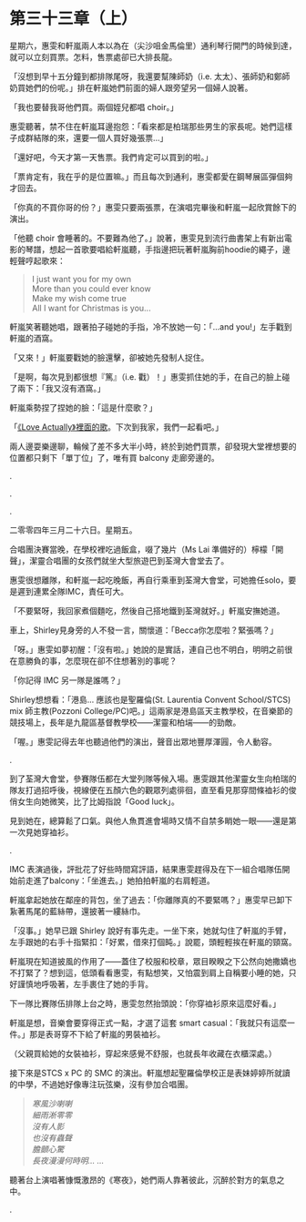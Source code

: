 # 第三十三章（上）

星期六，惠雯和軒嵐兩人本以為在（尖沙咀金馬倫里）通利琴行開門的時候到達，就可以立刻買票。怎料，售票處卻已大排長龍。

「沒想到早十五分鐘到都排隊尾呀，我還要幫陳師奶（i.e. 太太）、張師奶和鄭師奶買她們的份呢。」排在軒嵐她們前面的婦人跟旁望另一個婦人說著。

「我也要替我哥他們買。兩個姪兒都唱 choir。」

惠雯聽著，禁不住在軒嵐耳邊抱怨：「看來都是柏瑞那些男生的家長呢。她們這樣子成群結隊的來，還要一個人買好幾張票...」

「還好吧，今天才第一天售票。我們肯定可以買到的啦。」

「票肯定有，我在乎的是位置嘛。」而且每次到通利，惠雯都愛在鋼琴展區彈個夠才回去。

「你真的不買你哥的份？」惠雯只要兩張票，在演唱完畢後和軒嵐一起欣賞餘下的演出。

「他聽 choir 會睡著的。不要難為他了。」說著，惠雯見到流行曲書架上有新出電影的琴譜，想起一首歌要唱給軒嵐聽，手指邊把玩著軒嵐胸前hoodie的繩子，邊輕聲哼起歌來：

> I just want you for my own  
> More than you could ever know  
> Make my wish come true  
> All I want for Christmas is you...

軒嵐笑著聽她唱，跟著拍子碰她的手指，冷不放她一句：「...and you!」左手戵到軒嵐的酒窩。

「又來！」軒嵐要戵她的臉還擊，卻被她先發制人捉住。

「是啊，每次見到都很想『篤』（i.e. 戵）！」惠雯抓住她的手，在自己的臉上碰了兩下：「我又沒有酒窩。」

軒嵐乘勢捏了捏她的臉：「這是什麼歌？」

「[《Love Actually》裡面的歌](https://www.youtube.com/watch?v=_ghkHlthIqM)。下次到我家，我們一起看吧。」

兩人邊耍樂邊聊，輪候了差不多大半小時，終於到她們買票，卻發現大堂裡想要的位置都只剩下「單丁位」了，唯有買 balcony 走廊旁邊的。

.

.

.

二零零四年三月二十六日。星期五。

合唱團決賽當晚，在學校裡吃過飯盒，啜了幾片（Ms Lai 準備好的）檸檬「開聲」，潔靈合唱團的女孩們就坐大型旅遊巴到荃灣大會堂去了。

惠雯很想離隊，和軒嵐一起吃晚飯，再自行乘車到荃灣大會堂，可她擔任solo，要是遲到連累全隊IMC，責任可大。

「不要緊呀，我回家煮個麵吃，然後自己搭地鐵到荃灣就好。」軒嵐安撫她道。

車上，Shirley見身旁的人不發一言，關懷道：「Becca你怎麼啦？緊張嗎？」

「呀。」惠雯如夢初醒：「沒有啦。」她說的是實話，連自己也不明白，明明之前很在意勝負的事，怎麼現在卻不住想著別的事呢？

「你記得 IMC 另一隊是誰嗎？」

Shirley想想看：「港島... 應該也是聖羅倫\(St. Laurentia Convent School/STCS\) mix 師主教\(Pozzoni College/PC\)吧。」這兩家是港島區天主教學校，在音樂節的競技場上，長年是九龍區基督教學校——潔靈和柏㙐——的勁敵。

「喔。」惠雯記得去年也聽過他們的演出，聲音出眾地豐厚渾㘣，令人動容。

.

到了荃灣大會堂，參賽隊伍都在大堂列隊等候入場。惠雯跟其他潔靈女生向柏瑞的隊友打過招呼後，視線便在五顏六色的觀眾列處徘徊，直至看見那穿間條裇衫的俊俏女生向她微笑，比了比姆指說「Good luck」。

見到她在，總算鬆了口氣。與他人魚貫進會場時又情不自禁多睄她一眼——還是第一次見她穿裇衫。

.

IMC 表演過後，評批花了好些時間寫評語，結果惠雯趕得及在下一組合唱隊伍開始前走進了balcony：「坐進去。」她拍拍軒嵐的右肩輕道。

軒嵐拿起她放在鄰座的背包，坐了過去：「你離隊真的不要緊嗎？」惠雯早已卸下紥著馬尾的藍絲帶，還披著一縷絲巾。

「沒事。」她早已跟 Shirley 說好有事先走。一坐下來，她就勾住了軒嵐的手臂，左手跟她的右手十指緊扣：「好累，借來打個盹。」說罷，頭輕輕挨在軒嵐的頸窩。

軒嵐現在知道披風的作用了——蓋住了校服和校章，眾目睽睽之下公然向她撒嬌也不打緊了？想到這，低頭看看惠雯，有點想笑，又怕震到肩上自稱要小睡的她，只好謹慎地呼吸著，左手裹住了她的手背。

下一隊比賽隊伍排隊上台之時，惠雯忽然抬頭說：「你穿裇衫原來這麼好看。」

軒嵐是想，音樂會要穿得正式一點，才選了這套 smart casual：「我就只有這麼一件。」那是表哥穿不下給了軒嵐的男裝裇衫。

（父親買給她的女裝裇衫，穿起來感覺不舒服，也就長年收藏在衣櫃深處。）

接下來是STCS x PC 的 SMC 的演出。軒嵐想起聖羅倫學校正是表妹婷婷所就讀的中學，不過她好像專注玩弦樂，沒有參加合唱團。

> _寒風沙喇喇  
> 細雨淅零零  
> 沒有人影  
> 也沒有蟲聲  
> 膽顫心驚  
> 長夜漫漫何時明... ..._

聽著台上演唱著慷慨激昂的《寒夜》，她們兩人靠著彼此，沉醉於對方的氣息之中。

.


